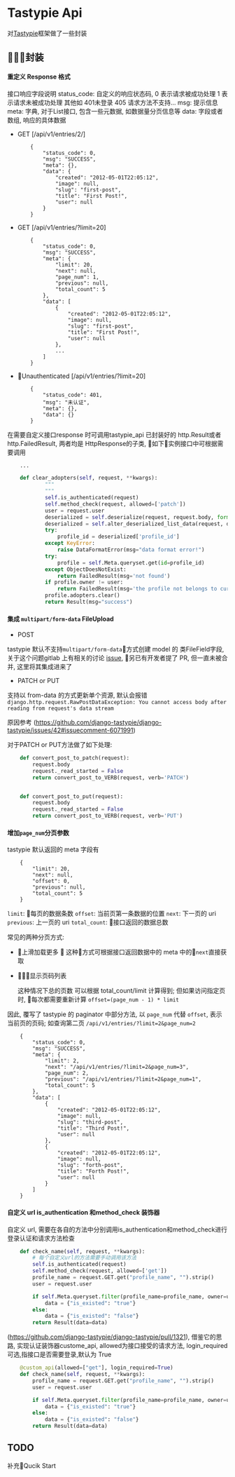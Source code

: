 Tastypie Api
=====

对[Tastypie](https://github.com/django-tastypie/django-tastypie)框架做了一些封装


## 封装


#### 重定义 Response 格式


>
接口响应字段说明
status_code: 自定义的响应状态码, 0 表示请求被成功处理 1 表示请求未被成功处理  其他如 401未登录 405 请求方法不支持...
msg: 提示信息
meta: 字典, 对于List接口, 包含一些元数据, 如数据量分页信息等
data: 字段或者数组, 响应的具体数据

- GET  [/api/v1/entries/2/]
    ```
        {
            "status_code": 0,
            "msg": "SUCCESS",
            "meta": {},
            "data": {
                "created": "2012-05-01T22:05:12",
                "image": null,
                "slug": "first-post",
                "title": "First Post!",
                "user": null
            }
        }
    ```

- GET  [/api/v1/entries/?limit=20]
    ```
        {
            "status_code": 0,
            "msg": "SUCCESS",
            "meta": {
                "limit": 20,
                "next": null,
                "page_num": 1,
                "previous": null,
                "total_count": 5
            },
            "data": [
                {
                    "created": "2012-05-01T22:05:12",
                    "image": null,
                    "slug": "first-post",
                    "title": "First Post!",
                    "user": null
                },
                ...
            ]
        }
    ```

- Unauthenticated  [/api/v1/entries/?limit=20]

    ```
        {
            "status_code": 401,
            "msg": "未认证",
            "meta": {},
            "data": {}
        }
    ```

>
在需要自定义接口response 时可调用tastypie_api 已封装好的  http.Result或者 http.FailedResult, 两者均是 HttpResponse的子类, 如下实例接口中可根据需要调用

```python
    ...

    def clear_adopters(self, request, **kwargs):
            """
            """
            self.is_authenticated(request)
            self.method_check(request, allowed=['patch'])
            user = request.user
            deserialized = self.deserialize(request, request.body, format=request.META.get('CONTENT_TYPE', 'application/json'))
            deserialized = self.alter_deserialized_list_data(request, deserialized)
            try:
                profile_id = deserialized['profile_id']
            except KeyError:
                raise DataFormatError(msg="data format error!")
            try:
                profile = self.Meta.queryset.get(id=profile_id)
            except ObjectDoesNotExist:
                return FailedResult(msg='not found')
            if profile.owner != user:
                return FailedResult(msg='the profile not belongs to current user')
            profile.adopters.clear()
            return Result(msg="success")

```

#### 集成 `multipart/form-data` FileUpload

- POST

 tastypie 默认不支持`multipart/form-data`方式创建 model 的 类FileField字段, 关于这个问题gitlab 上有相关的讨论
 [issue](https://github.com/django-tastypie/django-tastypie/issues/1419),
 另已有开发者提了 PR, 但一直未被合并, 这里将其集成进来了

- PATCH or PUT

 支持以 from-data 的方式更新单个资源, 默认会报错
`django.http.request.RawPostDataException: You cannot access body after reading from request's data stream`

原因参考 (https://github.com/django-tastypie/django-tastypie/issues/42#issuecomment-6071991)

 对于PATCH or PUT方法做了如下处理:

```python
    def convert_post_to_patch(request):
        request.body
        request._read_started = False
        return convert_post_to_VERB(request, verb='PATCH')


    def convert_post_to_put(request):
        request.body
        request._read_started = False
        return convert_post_to_VERB(request, verb='PUT')
```

#### 增加`page_num`分页参数

tastypie 默认返回的 meta 字段有
```
    {
        "limit": 20,
        "next": null,
        "offset": 0,
        "previous": null,
        "total_count": 5
    }
```
`limit`:  每页的数据条数
`offset`: 当前页第一条数据的位置
`next`:   下一页的 uri
`previous`: 上一页的 uri
`total_count`: 接口返回的数据总数


常见的两种分页方式:

- 上滑加载更多

    这种方式可根据接口返回数据中的 meta 中的`next`直接获取

- 显示页码列表

    这种情况下总的页数 可以根据 total_count/limit 计算得到; 但如果访问指定页时, 每次都需要重新计算 `offset=(page_num - 1) * limit`

因此, 覆写了 tastypie 的 paginator 中部分方法, 以 `page_num` 代替 `offset`, 表示当前页的页码;
如查询第二页
`/api/v1/entries/?limit=2&page_num=2`

```
    {
        "status_code": 0,
        "msg": "SUCCESS",
        "meta": {
            "limit": 2,
            "next": "/api/v1/entries/?limit=2&page_num=3",
            "page_num": 2,
            "previous": "/api/v1/entries/?limit=2&page_num=1",
            "total_count": 5
        },
        "data": [
            {
                "created": "2012-05-01T22:05:12",
                "image": null,
                "slug": "third-post",
                "title": "Third Post!",
                "user": null
            },
            {
                "created": "2012-05-01T22:05:12",
                "image": null,
                "slug": "forth-post",
                "title": "Forth Post!",
                "user": null
            }
        ]
    }
```

#### 自定义 url is_authentication 和method_check 装饰器

自定义 url, 需要在各自的方法中分别调用is_authentication和method_check进行登录认证和请求方法检查

```python
    def check_name(self, request, **kwargs):
        # 每个自定义url的方法需要手动调用该方法
        self.is_authenticated(request)
        self.method_check(request, allowed=['get'])
        profile_name = request.GET.get("profile_name", "").strip()
        user = request.user

        if self.Meta.queryset.filter(profile_name=profile_name, owner=user).exists():
            data = {"is_existed": "true"}
        else:
            data = {"is_existed": "false"}
        return Result(data=data)
```

(https://github.com/django-tastypie/django-tastypie/pull/1321), 借鉴它的思路, 实现认证装饰器custome_api, allowed为接口接受的请求方法, login_required可选,指接口是否需要登录,默认为 True

```python
    @custom_api(allowed=["get"], login_required=True)
    def check_name(self, request, **kwargs):
        profile_name = request.GET.get("profile_name", "").strip()
        user = request.user

        if self.Meta.queryset.filter(profile_name=profile_name, owner=user).exists():
            data = {"is_existed": "true"}
        else:
            data = {"is_existed": "false"}
        return Result(data=data)
```

## TODO
补充Qucik Start
